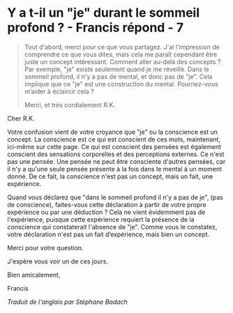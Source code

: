# Y a t-il un "je" durant le sommeil profond ? - Francis répond - 7

>Tout d'abord, merci pour ce que vous partagez. J'ai l'impression de comprendre ce que vous dites, mais cela me paraît cependant être juste un concept intéressant. Comment aller au-delà des concepts ? Par exemple, "je" existe seulement quand je me réveille. Dans le sommeil profond, il n'y a pas de mental, et donc pas de "je". Cela implique que ce "je" est une construction du mental. Pourriez-vous m’aider à éclaircir cela ?
>
>Merci, et très cordialement R.K.

Cher R.K.

Votre confusion vient de votre croyance que "je" ou la conscience est un concept. La conscience est ce qui est conscient de ces mots, maintenant, ici-même sur cette page. Ce qui est conscient des pensées est également conscient des sensations corporelles et des perceptions externes. Ce n'est pas une pensée. Une pensée ne peut être consciente d'autres pensées, car il n'y a qu'une seule pensée présente à la fois dans le mental à un moment donné. De ce fait, la conscience n'est pas un concept, mais un fait, une expérience.

Quand vous déclarez que "dans le sommeil profond il n'y a pas de je", (pas de conscience), faites-vous cette déclaration à partir de votre propre expérience ou par une déduction ? Cela ne vient évidemment pas de l'expérience, puisque cette expérience requiert la présence de la conscience qui constaterait l'absence de "je". Comme vous le constatez, votre déclaration n'est pas un fait d’expérience, mais bien un concept.

Merci pour votre question.

J'espère vous voir un de ces jours.

Bien amicalement,

Francis

_Traduit de l'anglais par Stéphane Badach_

